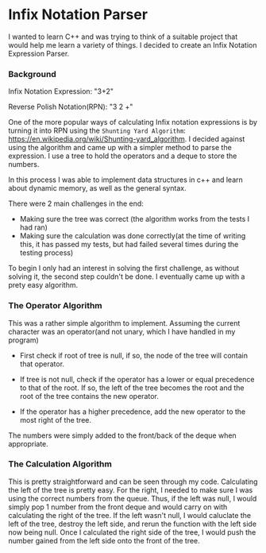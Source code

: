 # Infix Notation Parser

I wanted to learn C++ and was trying to think of a suitable project that would help me learn a variety of things. I decided to create an Infix Notation Expression Parser. 

### Background
Infix Notation Expression: "3+2"

Reverse Polish Notation(RPN): "3 2 +"

One of the more popular ways of calculating Infix notation expressions is by turning it into RPN using the `Shunting Yard Algorithm`: https://en.wikipedia.org/wiki/Shunting-yard_algorithm. I decided against using the algorithm and came up with a simpler method to parse the expression. I use a tree to hold the operators and a deque to store the numbers. 

In this process I was able to implement data structures in c++ and learn about dynamic memory, as well as the general syntax.

There were 2 main challenges in the end: 
- Making sure the tree was correct (the algorithm works from the tests I had ran)
- Making sure the calculation was done correctly(at the time of writing this, it has passed my tests, but had failed several times during the testing process)

To begin I only had an interest in solving the first challenge, as without solving it, the second step couldn't be done. 
I eventually came up with a prety easy algorithm.

### The Operator Algorithm
This was a rather simple algorithm to implement. Assuming the current character was an operator(and not unary, which I have handled in my program)

- First check if root of tree is null, if so, the node of the tree will contain that operator. 

- If tree is not null, check if the operator has a lower or equal precedence to that of the root. If so, the left of the tree becomes the root and the root of the tree contains the new operator. 

- If the operator has a higher precedence, add the new operator to the most right of the tree. 


The numbers were simply added to the front/back of the deque when appropriate. 

### The Calculation Algorithm
This is pretty straightforward and can be seen through my code. Calculating the left of the tree is pretty easy. For the right, I needed to make sure I was using the correct numbers from the queue. Thus, if the left was null, I would simply pop 1 number from the front deque and would carry on with calculating the right of the tree. If the left wasn't null, I would caluclate the left of the tree, destroy the left side, and rerun the function with the left side now being null. Once I calculated the right side of the tree, I would push the number gained from the left side onto the front of the tree.

 
